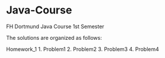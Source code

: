 # Java-Course
FH Dortmund Java Course 1st Semester

The solutions are organized as follows:


Homework_1 
	1. Problem1
	2. Problem2
	3. Problem3
	4. Problem4
